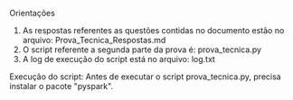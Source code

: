 Orientações

1. As respostas referentes as questões contidas no documento estão no arquivo: Prova_Tecnica_Respostas.md
2. O script referente a segunda parte da prova é: prova_tecnica.py
3. A log de execução do script está no arquivo: log.txt

Execução do script:
Antes de executar o script prova_tecnica.py, precisa instalar o pacote "pyspark".